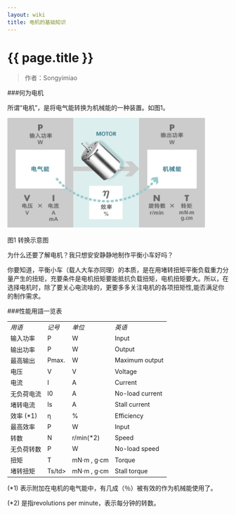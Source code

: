 ```yaml
---
layout: wiki
title: 电机的基础知识
---
```


# {{ page.title }}

> 作者：Songyimiao

###何为电机

所谓“电机”，是将电气能转换为机械能的一种装置。如图1。

![](/img/wiki/motor-1.png)

图1 转换示意图

为什么还要了解电机？我只想安安静静地制作平衡小车好吗？

你要知道，平衡小车（载人大车亦同理）的本质，是在用堵转扭矩平衡负载重力分量产生的扭矩，充要条件是电机扭矩要能抵抗负载扭矩，电机扭矩要大。所以，在选择电机时，除了要关心电流啥的，更要多多关注电机的各项扭矩性,能否满足你的制作需求。

###性能用語一览表

<table>
<tbody>
<tr><td><em>用语</em></td><td><em>记号</em></td><td><em>单位</em></td><td><em>英语</em></td></tr>
<tr><td>输入功率</td><td>P</td><td>W</td><td>Input</td></tr>
<tr><td>输出功率</td><td>P</td><td>W</td><td>Output</td></tr>
<tr><td>最高输出</td><td>Pmax.</td><td>W</td><td>Maximum output</td></tr>
<tr><td>电压</td><td>V</td><td>V</td><td>Voltage</td></tr>
<tr><td>电流</td><td>I</td><td>A</td><td>Current</td></tr>
<tr><td>无负荷电流</td><td>I0</td><td>A</td><td>No-load current</td></tr>
<tr><td>堵转电流</td><td>Is</td><td>A</td><td>Stall current</td></tr>
<tr><td>效率 (*1)</td><td>η</td><td>%</td><td>Efficiency</td></tr>
<tr><td>最高效率</td><td>P</td><td>W</td><td>Input</td></tr>
<tr><td>转数</td><td>N</td><td>r/min(*2)</td><td>Speed</td></tr>
<tr><td>无负荷转数</td><td>P</td><td>W</td><td>No-load speed</td></tr>
<tr><td>扭矩</td><td>T</td><td>mN·m , g·cm</td><td>Torque</td></tr>
<tr><td>堵转扭矩</td><td>Ts/td><td>mN·m , g·cm</td><td>Stall torque</td></tr>
</tbody>
</table>

(*1) 表示附加在电机的电气能中，有几成（％）被有效的作为机械能使用了。

(*2) 是指revolutions per minute，表示每分钟的转数。






